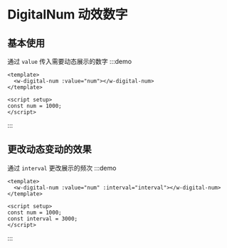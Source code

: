 # DigitalNum 动效数字

## 基本使用

通过 `value` 传入需要动态展示的数字
:::demo

```vue
<template>
  <w-digital-num :value="num"></w-digital-num>
</template>

<script setup>
const num = 1000;
</script>
```

:::

## 更改动态变动的效果

通过 `interval` 更改展示的频次
:::demo

```vue
<template>
  <w-digital-num :value="num" :interval="interval"></w-digital-num>
</template>

<script setup>
const num = 1000;
const interval = 3000;
</script>
```

:::
